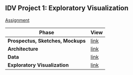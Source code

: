 ## IDV Project 1: Exploratory Visualization

[Assignment](https://data73200fry.commons.gc.cuny.edu/project-1-exploratory-visualization/)

Phase | View
--- | ---
**Prospectus, Sketches, Mockups** | [link](sketches)
**Architecture** | [link](sketches/architecture.png)
**Data** | [link](data)
**Exploratory Visualization** | [link](https://cheje.github.io/idv-projects/exploratory/visualization/)
